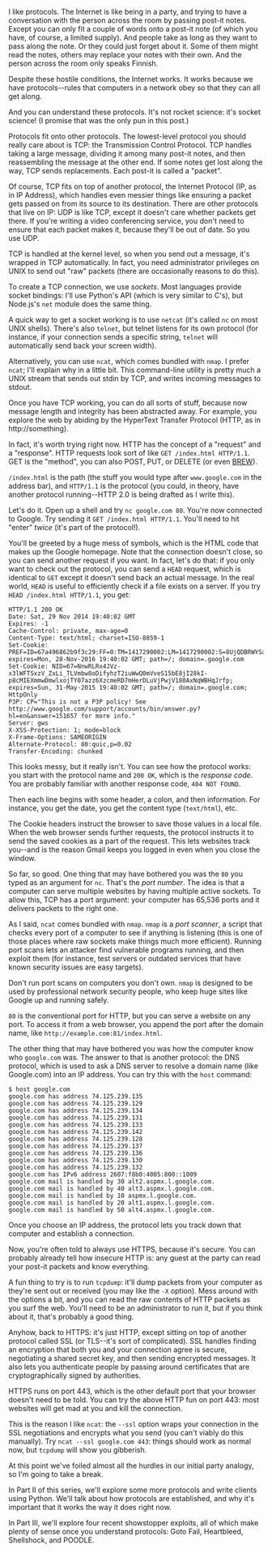 I like protocols. The Internet is like being in a party, and trying to have a
conversation with the person across the room by passing post-it notes. Except
you can only fit a couple of words onto a post-it note (of which you have, of
course, a limited supply). And people take as long as they want to pass along
the note. Or they could just forget about it. Some of them might read the
notes, others may replace your notes with their own. And the person across the
room only speaks Finnish.

Despite these hostile conditions, the Internet works. It works because we have
protocols--rules that computers in a network obey so that they can all get
along.

And you can understand these protocols. It's not rocket science: it's socket
science! (I promise that was the only pun in this post.)

Protocols fit onto other protocols. The lowest-level protocol you should really
care about is TCP: the Transmission Control Protocol. TCP handles taking a
large message, dividing it among many post-it notes, and then reassembling the
message at the other end. If some notes get lost along the way, TCP sends
replacements. Each post-it is called a "packet".

Of course, TCP fits on top of another protocol, the Internet Protocol (IP, as
in IP Address), which handles even messier things like ensuring a packet gets
passed on from its source to its destination. There are other protocols that
live on IP: UDP is like TCP, except it doesn't care whether packets get there.
If you're writing a video conferencing service, you don't need to ensure that
each packet makes it, because they'll be out of date. So you use UDP.

TCP is handled at the kernel level, so when you send out a message, it's
wrapped in TCP automatically. In fact, you need administrator privileges on
UNIX to send out "raw" packets (there are occasionally reasons to do this).

To create a TCP connection, we use *sockets*. Most languages provide socket
bindings: I'll use Python's API (which is very similar to C's), but Node.js's
`net` module does the same thing.

A quick way to get a socket working is to use `netcat` (it's called `nc` on
most UNIX shells). There's also `telnet`, but telnet listens for its own
protocol (for instance, if your connection sends a specific string, `telnet`
will automatically send back your screen width).

Alternatively, you can use `ncat`, which comes bundled with `nmap`. I prefer
`ncat`; I'll explain why in a little bit. This command-line utility is pretty
much a UNIX stream that sends out stdin by TCP, and writes incoming messages to
stdout.

Once you have TCP working, you can do all sorts of stuff, because now message
length and integrity has been abstracted away. For example, you explore the web
by abiding by the HyperText Transfer Protocol (HTTP, as in http://something).

In fact, it's worth trying right now. HTTP has the concept of a "request" and a
"response". HTTP requests look sort of like `GET /index.html HTTP/1.1`. GET is
the "method", you can also POST, PUT, or DELETE (or even
[BREW](http://en.wikipedia.org/wiki/Hyper_Text_Coffee_Pot_Control_Protocol)).

`/index.html` is the path (the stuff you would type after `www.google.com` in
the address bar), and `HTTP/1.1` is the protocol (you could, in theory, have
another protocol running--HTTP 2.0 is being drafted as I write this).

Let's do it. Open up a shell and try `nc google.com 80`. You're now connected
to Google. Try sending it `GET /index.html HTTP/1.1`. You'll need to hit
"enter" *twice* (it's part of the protocol!).

You'll be greeted by a huge mess of symbols, which is the HTML code that makes
up the Google homepage. Note that the connection doesn't close, so you can send
another request if you want. In fact, let's do that: if you only want to check
out the protocol, you can send a `HEAD` request, which is identical to `GET`
except it doesn't send back an actual message. In the real world, `HEAD` is
useful to efficiently check if a file exists on a server. If you try `HEAD
/index.html HTTP/1.1`, you get:

```
HTTP/1.1 200 OK
Date: Sat, 29 Nov 2014 19:40:02 GMT
Expires: -1
Cache-Control: private, max-age=0
Content-Type: text/html; charset=ISO-8859-1
Set-Cookie: PREF=ID=67a496862b9f3c29:FF=0:TM=1417290002:LM=1417290002:S=8UjQDBRWYSa1y9tA; expires=Mon, 28-Nov-2016 19:40:02 GMT; path=/; domain=.google.com
Set-Cookie: NID=67=NnwRLRx4JVz-x3lWFTSxzV_ZxLi_TLVmbw8oDifyhzT2iuWwQ0mVveS15bE8jI28kI-p8cMIEXmmwDmwlxojTY07azz6XzcmeRD7mHerDLuVjPwjV180AxNqWBHqJrfp; expires=Sun, 31-May-2015 19:40:02 GMT; path=/; domain=.google.com; HttpOnly
P3P: CP="This is not a P3P policy! See http://www.google.com/support/accounts/bin/answer.py?hl=en&answer=151657 for more info."
Server: gws
X-XSS-Protection: 1; mode=block
X-Frame-Options: SAMEORIGIN
Alternate-Protocol: 80:quic,p=0.02
Transfer-Encoding: chunked
```

This looks messy, but it really isn't. You can see how the protocol works: you
start with the protocol name and `200 OK`, which is the *response code*. You
are probably familiar with another response code, `404 NOT FOUND`.

Then each line begins with some header, a colon, and then information. For
instance, you get the date, you get the content type (`text/html`), etc.

The Cookie headers instruct the browser to save those values in a local file.
When the web browser sends further requests, the protocol instructs it to send
the saved cookies as a part of the request. This lets websites track you--and
is the reason Gmail keeps you logged in even when you close the window.

So far, so good. One thing that may have bothered you was the `80` you typed
as an argument for `nc`. That's the *port number*. The idea is that a computer
can serve multiple websites by having multiple active sockets. To allow this,
TCP has a port argument: your computer has 65,536 ports and it delivers packets
to the right one.

As I said, `ncat` comes bundled with `nmap`. `nmap` is a *port scanner*, a
script that checks every port of a computer to see if anything is listening
(this is one of those places where raw sockets make things much more
efficient). Running port scans lets an attacker find vulnerable programs
running, and then exploit them (for instance, test servers or outdated services
that have known security issues are easy targets).

Don't run port scans on computers you don't own. `nmap` is designed to be used
by professional network security people, who keep huge sites like Google up and
running safely.

`80` is the conventional port for HTTP, but you can serve a website on any
port. To access it from a web browser, you append the port after the domain
name, like `http://example.com:81/index.html`.

The other thing that may have bothered you was how the computer know who
`google.com` was. The answer to that is another protocol: the DNS protocol,
which is used to ask a DNS server to resolve a domain name (like Google.com)
into an IP address. You can try this with the `host` command:

```
$ host google.com
google.com has address 74.125.239.135
google.com has address 74.125.239.129
google.com has address 74.125.239.134
google.com has address 74.125.239.131
google.com has address 74.125.239.133
google.com has address 74.125.239.142
google.com has address 74.125.239.128
google.com has address 74.125.239.137
google.com has address 74.125.239.136
google.com has address 74.125.239.130
google.com has address 74.125.239.132
google.com has IPv6 address 2607:f8b0:4005:800::1009
google.com mail is handled by 30 alt2.aspmx.l.google.com.
google.com mail is handled by 40 alt3.aspmx.l.google.com.
google.com mail is handled by 10 aspmx.l.google.com.
google.com mail is handled by 20 alt1.aspmx.l.google.com.
google.com mail is handled by 50 alt4.aspmx.l.google.com.
```

Once you choose an IP address, the protocol lets you track down that computer
and establish a connection.

Now, you're often told to always use HTTPS, because it's secure. You can
probably already tell how insecure HTTP is: any guest at the party can read
your post-it packets and know everything.

A fun thing to try is to run `tcpdump`: it'll dump packets from your computer
as they're sent out or received (you may like the `-X` option). Mess around
with the options a bit, and you can read the raw contents of HTTP packets as
you surf the web. You'll need to be an administrator to run it, but if you
think about it, that's probably a good thing.

Anyhow, back to HTTPS: it's just HTTP, except sitting on top of another
protocol called SSL (or TLS--it's sort of complicated). SSL handles finding an
encryption that both you and your connection agree is secure, negotiating a
shared secret key, and then sending encrypted messages. It also lets you
authenticate people by passing around certificates that are cryptographically
signed by authorities.

HTTPS runs on port 443, which is the other default port that your browser
doesn't need to be told. You can try the above HTTP fun on port 443: most
websites will get mad at you and kill the connection.

This is the reason I like `ncat`: the `--ssl` option wraps your connection in
the SSL negotiations and encrypts what you send (you can't viably do this
manually). Try `ncat --ssl google.com 443`: things should work as normal now,
but `tcpdump` will show you gibberish.

At this point we've foiled almost all the hurdles in our initial party analogy,
so I'm going to take a break.

In Part II of this series, we'll explore some more protocols and write clients
using Python. We'll talk about how protocols are established, and why it's
important that it works the way it does right now.

In Part III, we'll explore four recent showstopper exploits, all of which make
plenty of sense once you understand protocols: Goto Fail, Heartbleed,
Shellshock, and POODLE.
